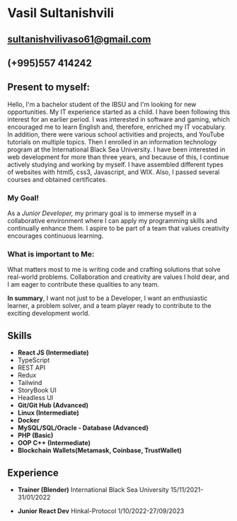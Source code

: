 # Vasil Sultanishvili

## sultanishvilivaso61@gmail.com

## (+995)557 414242

## Present to myself:

Hello, I'm a bachelor student of the IBSU and I'm looking for new opportunities.
My IT experience started as a child. I have been following this interest for an earlier period. I was interested in software and gaming, which encouraged me to learn English and, therefore, enriched my IT vocabulary. In addition, there were various school activities and projects, and YouTube tutorials on multiple topics. Then I enrolled in an information technology program at the International Black Sea University. I have been interested in web development for more than three years, and because of this, I continue actively studying and working by myself.
I have assembled different types of websites with html5, css3, Javascript, and WIX. Also, I passed several courses and obtained certificates.

### My Goal!

As a _Junior Developer,_ my primary goal is to immerse myself in a collaborative environment where I can apply my programming skills and continually enhance them. I aspire to be part of a team that values creativity encourages continuous learning.

### What is important to Me:

What matters most to me is writing code and crafting solutions that solve real-world problems. Collaboration and creativity are values I hold dear, and I am eager to contribute these qualities to any team.

**In summary**, I want not just to be a Developer, I want an enthusiastic learner, a problem solver, and a team player ready to contribute to the exciting development world.

## Skills
* **React JS (Intermediate)**
* TypeScript
* REST API
* Redux
* Tailwind
* StoryBook UI
* Headless UI
* **Git/Git Hub (Advanced)**
* **Linux (Intermediate)**
* **Docker**
* **MySQL/SQL/Oracle - Database (Advanced)**
* **PHP (Basic)**
* **OOP C++ (Intermediate)**
* **Blockchain Wallets(Metamask, Coinbase, TrustWallet)**

## Experience

* **Trainer (Blender)**
International Black Sea University
15/11/2021-31/01/2022

* **Junior React Dev**
Hinkal-Protocol
1/10/2022-27/09/2023
